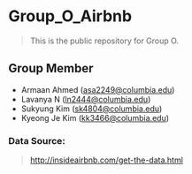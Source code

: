 # Group_O_Airbnb
> This is the public repository for Group O.  

## Group Member
- Armaan Ahmed (asa2249@columbia.edu)
- Lavanya N (ln2444@columbia.edu)
- Sukyung Kim (sk4804@columbia.edu)
- Kyeong Je Kim (kk3466@columbia.edu)


### Data Source:
>http://insideairbnb.com/get-the-data.html
